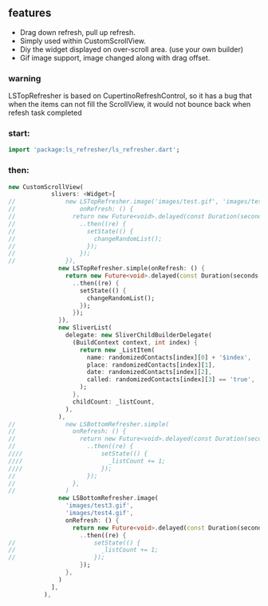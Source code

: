 
## features
- Drag down refresh, pull up refresh.
- Simply used within CustomScrollView.
- Diy the widget displayed on over-scroll area. (use your own builder)
- Gif image support, image changed along with drag offset.

### warning
LSTopRefresher is based on CupertinoRefreshControl, so it has a bug that when the items can not fill the ScrollView, it would not bounce back when refesh task completed


### start:
```dart
import 'package:ls_refresher/ls_refresher.dart';
```
### then:
```dart
new CustomScrollView(
            slivers: <Widget>[
//              new LSTopRefresher.image('images/test.gif', 'images/test2.gif',
//                  onRefresh: () {
//                return new Future<void>.delayed(const Duration(seconds: 2))
//                  ..then((re) {
//                    setState(() {
//                      changeRandomList();
//                    });
//                  });
//              }),
              new LSTopRefresher.simple(onRefresh: () {
                return new Future<void>.delayed(const Duration(seconds: 2))
                  ..then((re) {
                    setState(() {
                      changeRandomList();
                    });
                  });
              }),
              new SliverList(
                delegate: new SliverChildBuilderDelegate(
                  (BuildContext context, int index) {
                    return new _ListItem(
                      name: randomizedContacts[index][0] + '$index',
                      place: randomizedContacts[index][1],
                      date: randomizedContacts[index][2],
                      called: randomizedContacts[index][3] == 'true',
                    );
                  },
                  childCount: _listCount,
                ),
              ),
//              new LSBottomRefresher.simple(
//                onRefresh: () {
//                  return new Future<void>.delayed(const Duration(seconds: 2))
//                    ..then((re) {
////                      setState(() {
////                        _listCount += 1;
////                      });
//                    });
//                },
//              )
              new LSBottomRefresher.image(
                'images/test3.gif',
                'images/test4.gif',
                onRefresh: () {
                  return new Future<void>.delayed(const Duration(seconds: 2))
                    ..then((re) {
//                      setState(() {
//                        _listCount += 1;
//                      });
                    });
                },
              )
            ],
          ),
```